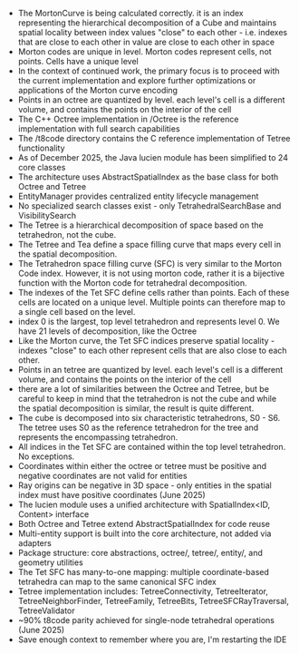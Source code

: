 - The MortonCurve is being calculated correctly. it is an index representing the hierarchical decomposition of a Cube
  and maintains spatial locality between index values "close" to each other - i.e. indexes that are close to each other
  in value are close to each other in space
- Morton codes are unique in level. Morton codes represent cells, not points. Cells have a unique level
- In the context of continued work, the primary focus is to proceed with the current implementation and explore further
  optimizations or applications of the Morton curve encoding
- Points in an octree are quantized by level. each level's cell is a different volume, and contains the points on the
  interior of the cell
- The C++ Octree implementation in /Octree is the reference implementation with full search capabilities
- The /t8code directory contains the C reference implementation of Tetree functionality
- As of December 2025, the Java lucien module has been simplified to 24 core classes
- The architecture uses AbstractSpatialIndex as the base class for both Octree and Tetree
- EntityManager provides centralized entity lifecycle management
- No specialized search classes exist - only TetrahedralSearchBase and VisibilitySearch
- The Tetree is a hierarchical decomposition of space based on the tetrahedron, not the cube.
- The Tetree and Tea define a space filling curve that maps every cell in the spatial decomposition.
- The Tetrahedron space filling curve (SFC) is very similar to the Morton Code index. However, it is not using morton
  code, rather it is a bijective function with the Morton code for tetrahedral decomposition.
- The indexes of the Tet SFC define cells rather than points. Each of these cells are located on a unique level.
  Multiple points can therefore map to a single cell based on the level.
- index 0 is the largest, top level tetrahedron and represents level 0. We have 21 levels of decomposition, like the
  Octree
- Like the Morton curve, the Tet SFC indices preserve spatial locality - indexes "close" to each other represent cells
  that are also close to each other.
- Points in an tetree are quantized by level. each level's cell is a different volume, and contains the points on the
  interior of the cell
- there are a lot of similarities between the Octree and Tetree, but be careful to keep in mind that the tetrahedron is
  not the cube and while the spatial decomposition is similar, the result is quite different.
- The cube is decomposed into six characteristic tetrahedrons, S0 - S6. The tetree uses S0 as the reference tetrahedron
  for the tree and represents the encompassing tetrahedron.
- All indices in the Tet SFC are contained within the top level tetrahedron. No exceptions.
- Coordinates within either the octree or tetree must be positive and negative coordinates are not valid for entities
- Ray origins can be negative in 3D space - only entities in the spatial index must have positive coordinates (June 2025)
- The lucien module uses a unified architecture with SpatialIndex<ID, Content> interface
- Both Octree and Tetree extend AbstractSpatialIndex for code reuse
- Multi-entity support is built into the core architecture, not added via adapters
- Package structure: core abstractions, octree/, tetree/, entity/, and geometry utilities
- The Tet SFC has many-to-one mapping: multiple coordinate-based tetrahedra can map to the same canonical SFC index
- Tetree implementation includes: TetreeConnectivity, TetreeIterator, TetreeNeighborFinder, TetreeFamily, TetreeBits, TetreeSFCRayTraversal, TetreeValidator
- ~90% t8code parity achieved for single-node tetrahedral operations (June 2025)
- Save enough context to remember where you are, I'm restarting the IDE